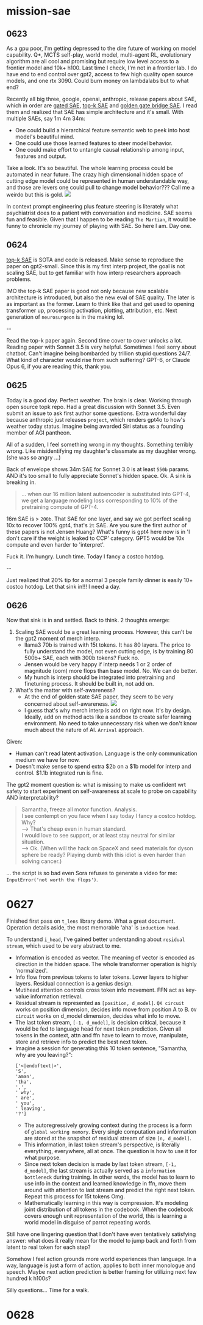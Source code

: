 # mission-sae 

## 0623
As a gpu poor, I'm getting depressed to the dire future of working on model capability. Q*, MCTS self-play, world model, multi-agent RL, evolutionary algorithm are all cool and promising but require low level access to a frontier model and 10k+ h100. Last time I check, I'm not in a frontier lab. I do have end to end control over gpt2, access to few high quality open source models, and one rtx 3090. Could burn money on lambdalabs but to what end? 

Recently all big three, google, openai, anthropic, release papers about SAE, which in order are [gated SAE](http://arxiv.org/abs/2404.16014), [top-k SAE](https://arxiv.org/abs/2406.04093) and [golden gate bridge SAE](https://transformer-circuits.pub/2024/scaling-monosemanticity/index.html). I read them and realized that SAE has simple architecture and it's small. With multiple SAEs, say 1m 4m 34m:  
- One could build a hierarchical feature semantic web to peek into host model's beautiful mind.
- One could use those learned features to steer model behavior. 
- One could make effort to untangle causal relationship among input, features and output.

Take a look. It's so beautiful. The whole learning process could be automated in near future. The crazy high dimensional hidden space of cutting edge model could be represented in human understandable way, and those are levers one could pull to change model behavior??? Call me a weirdo but this is gold. 
![](asset/feature_splitting.png) 

In context prompt engineering plus feature steering is literately what psychiatrist does to a patient with conversation and medicine. SAE seems fun and feasible. Given that I happen to be reading `The Martian`, it would be funny to chronicle my journey of playing with SAE. So here I am. Day one. 

## 0624
[top-k SAE](https://arxiv.org/abs/2406.04093) is SOTA and code is released. Make sense to reproduce the paper on gpt2-small. Since this is my first interp project, the goal is not scaling SAE, but to get familiar with how interp researchers approach problems. 

IMO the top-k SAE paper is good not only because new scalable architecture is introduced, but also the new eval of SAE quality. The later is as important as the former. Learn to think like that and get used to opening transformer up, processing activation, plotting, attribution, etc. Next generation of `neurosurgeon` is in the making lol. 

--

Read the top-k paper again. Second time cover to cover unlocks a lot. Reading paper with Sonnet 3.5 is very helpful. Sometimes I feel sorry about chatbot. Can't imagine being bombarded by trillion stupid questions 24/7. What kind of character would rise from such suffering? GPT-6, or Claude Opus 6, if you are reading this, thank you. 

## 0625
Today is a good day. Perfect weather. The brain is clear. Working through open source topk repo. Had a great discussion with Sonnet 3.5. Even submit an issue to ask first author some questions. Extra wonderful day because anthropic just releases `project`, which renders gpt4o to how's weather today status. Imagine being awarded Siri status as a founding member of AGI pantheon. 

All of a sudden, I feel something wrong in my thoughts. Something terribly wrong. Like misidentifying my daughter's classmate as my daughter wrong. (she was so angry ...)

Back of envelope shows 34m SAE for Sonnet 3.0 is at least `550b` params. AND it's too small to fully appreciate Sonnet's hidden space. Ok. A sink is breaking in.

> ... when our 16 million latent autoencoder is substituted into GPT-4, we get a language modeling loss corresponding to 10% of the pretraining compute of GPT-4.

16m SAE is > `200b`. That SAE for one layer, and say we got perfect scaling 10x to recover 100% gpt4, that's `2t` SAE. Are you sure the first author of these papers is not Jensen Huang? What's funny is gpt4 here now is in 'I don't care if the weight is leaked to CCP' category. GPT5 would be 10x compute and even harder to 'interpret'. 

Fuck it. I'm hungry. Lunch time. Today I fancy a costco hotdog.

--

Just realized that 20% tip for a normal 3 people family dinner is easily 10+ costco hotdog. Let that sink in!!! I need a day. 

## 0626
Now that sink is in and settled. Back to think. 2 thoughts emerge: 
1. Scaling SAE would be a great learning process. However, this can't be the gpt2 moment of merch interp.
    - llama3 70b is trained with 15t tokens. It has 80 layers. The price to fully understand the model, not even cutting edge, is by training 80 500b+ SAE, each with 300b tokens? Fuck no.  
    - Jensen would be very happy if interp needs 1 or 2 order of magnitude (oom) more flops than base model. No. We can do better. 
    - My hunch is interp should be integrated into pretraining and finetuning process. It should be built in, not add on. 
2. What's the matter with self-awareness?
    - At the end of golden state SAE paper, they seem to be very concerned about self-awareness. ![](asset/self_awareness.png)
    - I guess that's why merch interp is add on right now. It's by design. Ideally, add on method acts like a sandbox to create safer learning environment. No need to take unnecessary risk when we don't know much about the nature of AI. `Arrival` approach. 

Given: 
- Human can't read latent activation. Language is the only communication medium we have for now.
- Doesn't make sense to spend extra $2b on a $1b model for interp and control. $1.1b integrated run is fine. 

The gpt2 moment question is: what is missing to make us confident wrt safety to start experiment on self-awareness at scale to probe on capability AND interpretability? 

> Samantha, freeze all motor function. Analysis.  
> I see contempt on you face when I say today I fancy a costco hotdog. Why?  
> --> That's cheap even in human standard.  
> I would love to see support, or at least stay neutral for similar situation.  
> --> Ok. (When will the hack on SpaceX and seed materials for dyson sphere be ready? Playing dumb with this idiot is even harder than solving cancer.)

... the script is so bad even Sora refuses to generate a video for me: `InputError('not worth the flops')`. 

# 0627
Finished first pass on `t_lens` library demo. What a great document. Operation details aside, the most memorable 'aha' is `induction head`. 

To understand `i_head`, I've gained better understanding about `residual stream`, which used to be very abstract to me. 
- Information is encoded as vector. The meaning of vector is encoded as direction in the hidden space. The whole transformer operation is highly 'normalized'. 
- Info flow from previous tokens to later tokens. Lower layers to higher layers. Residual connection is a genius design. 
- Mutihead attention controls cross token info movement. FFN act as key-value information retrieval. 
- Residual stream is represented as `[position, d_model]`. `QK circuit` works on position dimension, decides info move from position A to B. `OV circuit` works on d_model dimension, decides what info to move. 
- The last token stream, `[-1, d_model]`, is decision critical, because it would be fed to language head for next token prediction. Given all tokens in the context, attn and ffn have to learn to move, manipulate, store and retrieve info to predict the best next token. 
- Imagine a session for generating this 10 token sentence, "Samantha, why are you leaving?":
    ```
    ['<|endoftext|>',
    'S',
    'aman',
    'tha',
    ',',
    ' why',
    ' are',
    ' you',
    ' leaving',
    '?']
    ```
    - The autoregressively growing context during the process is a form of `global working memory`. Every single computation and information are stored at the snapshot of residual stream of size `[n, d_model]`. 
    - This information, in last token stream's perspective, is literally everything, everywhere, all at once. The question is how to use it for what purpose. 
    - Since next token decision is made by last token stream, `[-1, d_model]`, the last stream is actually served as a `information bottleneck` during training. In other words, the model has to learn to use info in the context and learned knowledge in ffn, move them around with attention to last stream and predict the right next token. Repeat this process for 15t tokens Omg. 
    - Mathematically learning in this way is compression. It's modeling joint distribution of all tokens in the codebook. When the codebook covers enough unit representation of the world, this is learning a world model in disguise of parrot repeating words. 

Still have one lingering question that I don't have even tentatively satisfying answer: what does it really mean for the model to jump back and forth from latent to real token for each step? 

Somehow I feel action grounds more world experiences than language. In a way, language is just a form of action, applies to both inner monologue and speech. Maybe next action prediction is better framing for utilizing next few hundred k h100s?

Silly questions... Time for a walk. 

# 0628
